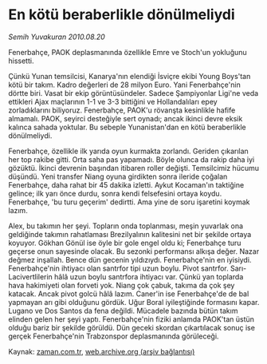 # En kötü beraberlikle dönülmeliydi

*Semih Yuvakuran 2010.08.20*

<td class="columnist-detail">
<p>Fenerbahçe, PAOK deplasmanında özellikle Emre ve Stoch'un yokluğunu hissetti.</p>
<p>
<div id="haberMetinDiv">
<p>Çünkü Yunan temsilcisi, Kanarya'nın elendiği İsviçre ekibi Young Boys'tan kötü bir takım. Kadro değerleri de 28 milyon Euro. Yani Fenerbahçe'nin dörtte biri. Vasat bir ekip görüntüsündeler. Sadece Şampiyonlar Ligi'ne veda ettikleri Ajax maçlarının 1-1 ve 3-3 bittiğini ve Hollandalıları epey zorladıklarını biliyoruz. Fenerbahçe, PAOK'u rövanşta kesinlikle hafife almamalı. PAOK, seyirci desteğiyle sert oynadı; ancak ikinci devre eksik kalınca sahada yoktular. Bu sebeple Yunanistan'dan en kötü beraberlikle dönülmeliydi.
<p>Fenerbahçe, özellikle ilk yarıda oyun kurmakta zorlandı. Geriden çıkarılan her top rakibe gitti. Orta saha pas yapamadı. Böyle olunca da rakip daha iyi gözüktü. İkinci devrenin başından itibaren roller değişti. Temsilcimiz hücumu düşündü. Yeni transfer Niang oyuna girdikten sonra ileride çoğalan Fenerbahçe, daha rahat bir 45 dakika izletti. Aykut Kocaman'ın taktiğine gelince; ilk yarı önce durdu, sonra kendi felsefesini ortaya koydu. Fenerbahçe, 'bu turu geçerim' dedirtti. Ama yine de soru işaretini koymak lazım.
<p>Alex, bu takımın her şeyi. Topların onda toplanması, meşin yuvarlak ona geldiğinde takımın rahatlaması Brezilyalının kalitesini net bir şekilde ortaya koyuyor. Gökhan Gönül ise öyle bir gole engel oldu ki; Fenerbahçe turu geçerse onun sayesinde olacak. Bu sezonki performansı alkışa değer. Nazar değmez inşallah. Bence dün gecenin yıldızıydı. Fenerbahçe'nin en iyisiydi. Fenerbahçe'nin ihtiyacı olan santrfor tipi uzun boylu. Pivot santrfor. Sarı-Lacivertlilerin hâlâ uzun boylu santrfora ihtiyacı var. Çünkü yan toplarda hava hakimiyeti olan forveti yok. Niang çok çabuk, takıma da çok şey katacak. Ancak pivot golcü hâlâ lazım. Caner'in ise Fenerbahçe'de de bal yapmayan arı gibi olduğunu gördük. Uğur Boral iyileştiğinde formasını kapar. Lugano ve Dos Santos da fena değildi. Mücadele bazında bütün takım elinden gelen her şeyi yaptı. Fenerbahçe'nin fiziki anlamda PAOK'tan üstün olduğu bariz bir şekilde görüldü. Dün geceki skordan çıkartılacak sonuç ise gerçek Fenerbahçe'nin Trabzonspor deplasmanında görüleceği. </p></p></p></div>
</p>
<a href="http://web.archive.org/web/20101224224250/mailto:s.yuvakuran@zaman.com.tr">
</a></td>

Kaynak: [zaman.com.tr](http://zaman.com.tr/yazar.do?yazino=1017947), [web.archive.org (arşiv bağlantısı)](http://web.archive.org/web/20101224224250/http://zaman.com.tr/yazar.do?yazino=1017947)
